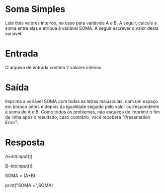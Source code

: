 # Soma Simples

Leia dois valores inteiros, no caso para variáveis A e B. A seguir, calcule a soma entre elas e atribua à variável SOMA. A seguir escrever o valor desta variável.

# Entrada

O arquivo de entrada contém 2 valores inteiros.

# Saída

Imprima a variável SOMA com todas as letras maiúsculas, com um espaço em branco antes e depois da igualdade seguido pelo valor correspondente à soma de A e B. Como todos os problemas, não esqueça de imprimir o fim de linha após o resultado, caso contrário, você receberá "Presentation Error".

# Resposta

A=int(input())

B=int(input())

SOMA = (A+B)

print("SOMA =",SOMA)